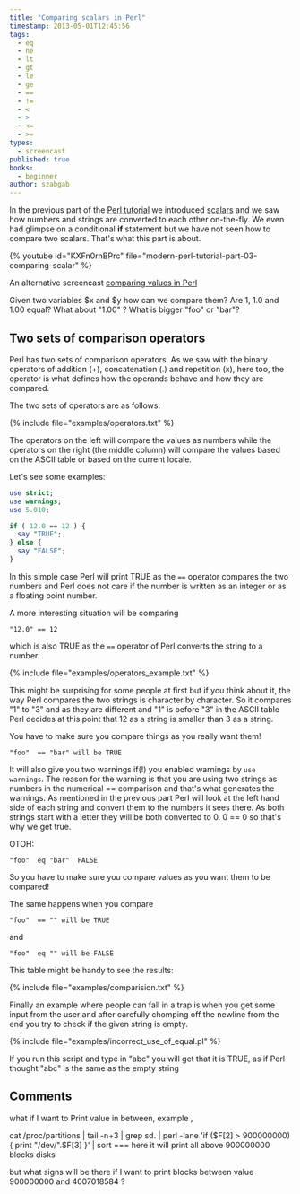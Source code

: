 ```yaml
---
title: "Comparing scalars in Perl"
timestamp: 2013-05-01T12:45:56
tags:
  - eq
  - ne
  - lt
  - gt
  - le
  - ge
  - ==
  - !=
  - <
  - >
  - <=
  - >=
types:
  - screencast
published: true
books:
  - beginner
author: szabgab
---
```



In the previous part of the [Perl tutorial](/perl-tutorial)
we introduced [scalars](/scalar-variables) and we saw how numbers
and strings are converted to each other on-the-fly. We even had
glimpse on a conditional <b>if</b> statement but we have not seen how
to compare two scalars. That's what this part is about.


{% youtube id="KXFn0rnBPrc" file="modern-perl-tutorial-part-03-comparing-scalar" %}

An alternative screencast [comparing values in Perl](/beginner-perl-maven-compare-values)

Given two variables $x and $y how can we compare them?
Are 1, 1.0 and 1.00 equal? What about "1.00" ?
What is bigger "foo" or "bar"?

## Two sets of comparison operators

Perl has two sets of comparison operators. As we saw with the
binary operators of addition (+), concatenation (.) and repetition (x),
here too, the operator is what defines how the operands behave and
how they are compared.

The two sets of operators are as follows:

{% include file="examples/operators.txt" %}

The operators on the left will compare the values as numbers while
the operators on the right (the middle column) will compare the
values based on the ASCII table or based on the current locale.

Let's see some examples:

```perl
use strict;
use warnings;
use 5.010;

if ( 12.0 == 12 ) {
  say "TRUE";
} else {
  say "FALSE";
}
```

In this simple case Perl will print TRUE as the `==` operator compares the two
numbers and Perl does not care if the number is written as an integer or as a
floating point number.

A more interesting situation will be comparing

```
"12.0" == 12
```

which is also TRUE as the `==` operator of Perl converts the string to a number.

{% include file="examples/operators_example.txt" %}

This might be surprising for some people at first but if you think about it, the
way Perl compares the two strings is character by character. So it compares "1" to "3"
and as they are different and "1" is before "3" in the ASCII table Perl decides at
this point that 12 as a string is smaller than 3 as a string.

You have to make sure you compare things as you really want them!

```
"foo"  == "bar" will be TRUE
```

It will also give you two warnings if(!) you enabled warnings by `use warnings`.
The reason for the warning is that you are using two strings as numbers in the numerical ==
comparison and that's what generates the warnings. As mentioned in the previous part
Perl will look at the left hand side of each string and convert them to the numbers it
sees there. As both strings start with a letter they will be both converted to 0.
0 == 0 so that's why we get true.

OTOH:

```
"foo"  eq "bar"  FALSE
```

So you have to make sure you compare values as you want them to be compared!

The same happens when you compare

```
"foo"  == "" will be TRUE
```

and

```
"foo"  eq "" will be FALSE
```


This table might be handy to see the results:

{% include file="examples/comparision.txt" %}

Finally an example where people can fall in a trap is when you get some input from the
user and after carefully chomping off the newline from the end you try to check if the
given string is empty.

{% include file="examples/incorrect_use_of_equal.pl" %}

If you run this script and type in "abc" you will get that it is TRUE,
as if Perl thought "abc" is the same as the empty string

## Comments

what if I want to Print value in between, example ,

cat /proc/partitions | tail -n+3 | grep sd. | perl -lane 'if ($F[2] > 900000000) { print "/dev/".$F[3] }' | sort === here it will print all above 900000000 blocks disks

but what signs will be there if I want to print blocks between value 900000000 and 4007018584 ?


